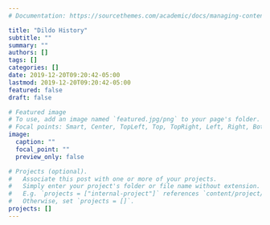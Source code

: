 ```yaml
---
# Documentation: https://sourcethemes.com/academic/docs/managing-content/

title: "Dildo History"
subtitle: ""
summary: ""
authors: []
tags: []
categories: []
date: 2019-12-20T09:20:42-05:00
lastmod: 2019-12-20T09:20:42-05:00
featured: false
draft: false

# Featured image
# To use, add an image named `featured.jpg/png` to your page's folder.
# Focal points: Smart, Center, TopLeft, Top, TopRight, Left, Right, BottomLeft, Bottom, BottomRight.
image:
  caption: ""
  focal_point: ""
  preview_only: false

# Projects (optional).
#   Associate this post with one or more of your projects.
#   Simply enter your project's folder or file name without extension.
#   E.g. `projects = ["internal-project"]` references `content/project/deep-learning/index.md`.
#   Otherwise, set `projects = []`.
projects: []
---
```

